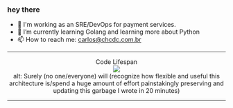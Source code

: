 ### hey there 

- :telescope: I'm working as an SRE/DevOps for payment services.
- :seedling: I’m currently learning Golang and learning more about Python
- :mailbox: How to reach me: carlos@chcdc.com.br

---


<!-- xkcd -->
<p align="center">Code Lifespan</br><img src="https://imgs.xkcd.com/comics/code_lifespan.png"></br>alt: Surely (no one/everyone) will (recognize how flexible and useful this architecture is/spend a huge amount of effort painstakingly preserving and updating this garbage I wrote in 20 minutes)</br></p></table></p> 


<!-- xkcd -->
---
